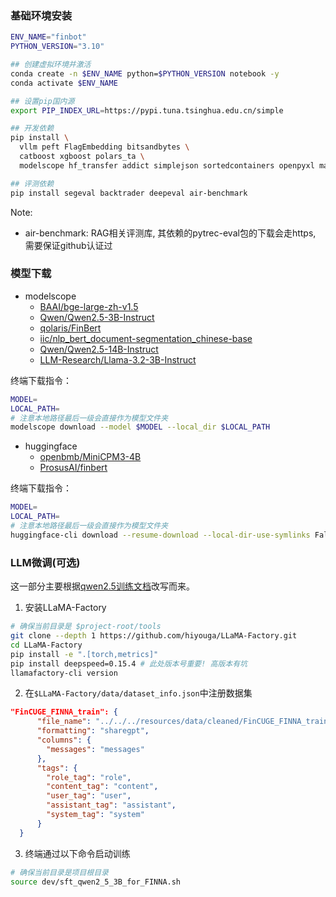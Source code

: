 ### 基础环境安装

```bash
ENV_NAME="finbot"
PYTHON_VERSION="3.10"

## 创建虚拟环境并激活
conda create -n $ENV_NAME python=$PYTHON_VERSION notebook -y
conda activate $ENV_NAME

## 设置pip国内源
export PIP_INDEX_URL=https://pypi.tuna.tsinghua.edu.cn/simple

## 开发依赖
pip install \
  vllm peft FlagEmbedding bitsandbytes \
  catboost xgboost polars_ta \
  modelscope hf_transfer addict simplejson sortedcontainers openpyxl matplotlib 

## 评测依赖
pip install segeval backtrader deepeval air-benchmark
```

Note: 
- air-benchmark: RAG相关评测库, 其依赖的pytrec-eval包的下载会走https, 需要保证github认证过


### 模型下载

- modelscope
    - [BAAI/bge-large-zh-v1.5](https://modelscope.cn/models/AI-ModelScope/bge-large-zh-v1.5)
    - [Qwen/Qwen2.5-3B-Instruct](https://modelscope.cn/models/Qwen/Qwen2.5-3B-Instruct)
    - [qolaris/FinBert](https://modelscope.cn/models/qolaris/FinBert)
    - [iic/nlp_bert_document-segmentation_chinese-base](https://modelscope.cn/models/iic/nlp_bert_document-segmentation_chinese-base/summary) 
    - [Qwen/Qwen2.5-14B-Instruct](https://modelscope.cn/models/Qwen/Qwen2.5-14B-Instruct)
    - [LLM-Research/Llama-3.2-3B-Instruct](https://modelscope.cn/models/LLM-Research/Llama-3.2-3B-Instruct)

终端下载指令：
```bash
MODEL=
LOCAL_PATH=
# 注意本地路径最后一级会直接作为模型文件夹
modelscope download --model $MODEL --local_dir $LOCAL_PATH
```

- huggingface
    - [openbmb/MiniCPM3-4B](https://huggingface.co/openbmb/MiniCPM3-4B)
    - [ProsusAI/finbert](https://huggingface.co/ProsusAI/finbert)  

终端下载指令：
```bash
MODEL=
LOCAL_PATH=
# 注意本地路径最后一级会直接作为模型文件夹
huggingface-cli download --resume-download --local-dir-use-symlinks False $MODEL --local-dir $LOCAL_PATH
```

### LLM微调(可选)

这一部分主要根据[qwen2.5训练文档](https://github.com/QwenLM/Qwen2.5/blob/main/examples/llama-factory/finetune-zh.md)改写而来。

1. 安装LLaMA-Factory

```bash
# 确保当前目录是 $project-root/tools
git clone --depth 1 https://github.com/hiyouga/LLaMA-Factory.git
cd LLaMA-Factory
pip install -e ".[torch,metrics]"
pip install deepspeed=0.15.4 # 此处版本号重要! 高版本有坑
llamafactory-cli version
```

2. 在`$LLaMA-Factory/data/dataset_info.json`中注册数据集

```json
"FinCUGE_FINNA_train": {
      "file_name": "../../../resources/data/cleaned/FinCUGE_FINNA_train.jsonl",
      "formatting": "sharegpt",
      "columns": {
        "messages": "messages"
      },
      "tags": {
        "role_tag": "role",
        "content_tag": "content",
        "user_tag": "user",
        "assistant_tag": "assistant",
        "system_tag": "system"
      }
  }
```

3. 终端通过以下命令启动训练

```bash
# 确保当前目录是项目根目录
source dev/sft_qwen2_5_3B_for_FINNA.sh
```
